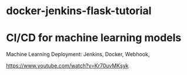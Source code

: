 # docker-jenkins-flask-tutorial


# CI/CD for machine learning models

Machine Learning Deployment: Jenkins, Docker, Webhook,

https://www.youtube.com/watch?v=Kr70uvMKsyk

